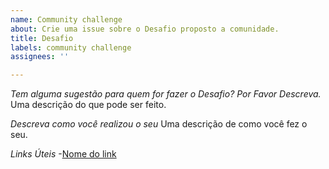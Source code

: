 ```yaml
---
name: Community challenge
about: Crie uma issue sobre o Desafio proposto a comunidade.
title: Desafio
labels: community challenge
assignees: ''

---
```


*Tem alguma sugestão para quem for fazer o Desafio? Por Favor Descreva.*
Uma descrição do que pode ser feito.

*Descreva como você realizou o seu*
Uma descrição de como você fez o seu.

*Links Úteis*
-[Nome do link](URL)
